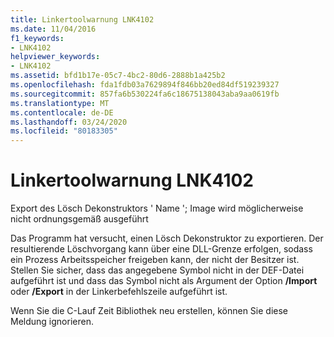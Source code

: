 ```yaml
---
title: Linkertoolwarnung LNK4102
ms.date: 11/04/2016
f1_keywords:
- LNK4102
helpviewer_keywords:
- LNK4102
ms.assetid: bfd1b17e-05c7-4bc2-80d6-2888b1a425b2
ms.openlocfilehash: fda1fdb03a7629894f846bb20ed84df519239327
ms.sourcegitcommit: 857fa6b530224fa6c18675138043aba9aa0619fb
ms.translationtype: MT
ms.contentlocale: de-DE
ms.lasthandoff: 03/24/2020
ms.locfileid: "80183305"
---
```

# <a name="linker-tools-warning-lnk4102"></a>Linkertoolwarnung LNK4102

Export des Lösch Dekonstruktors ' Name '; Image wird möglicherweise nicht ordnungsgemäß ausgeführt

Das Programm hat versucht, einen Lösch Dekonstruktor zu exportieren. Der resultierende Löschvorgang kann über eine DLL-Grenze erfolgen, sodass ein Prozess Arbeitsspeicher freigeben kann, der nicht der Besitzer ist. Stellen Sie sicher, dass das angegebene Symbol nicht in der DEF-Datei aufgeführt ist und dass das Symbol nicht als Argument der Option **/Import** oder **/Export** in der Linkerbefehlszeile aufgeführt ist.

Wenn Sie die C-Lauf Zeit Bibliothek neu erstellen, können Sie diese Meldung ignorieren.
